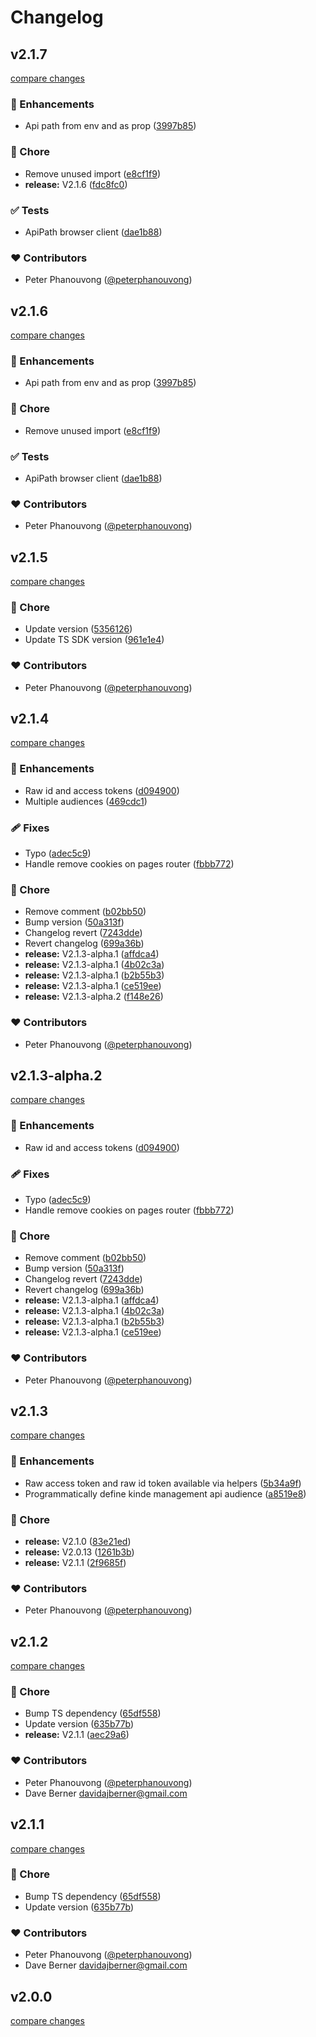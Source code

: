 # Changelog

## v2.1.7

[compare changes](https://github.com/kinde-oss/kinde-auth-nextjs/compare/v2.1.6...v2.1.7)

### 🚀 Enhancements

- Api path from env and as prop ([3997b85](https://github.com/kinde-oss/kinde-auth-nextjs/commit/3997b85))

### 🏡 Chore

- Remove unused import ([e8cf1f9](https://github.com/kinde-oss/kinde-auth-nextjs/commit/e8cf1f9))
- **release:** V2.1.6 ([fdc8fc0](https://github.com/kinde-oss/kinde-auth-nextjs/commit/fdc8fc0))

### ✅ Tests

- ApiPath browser client ([dae1b88](https://github.com/kinde-oss/kinde-auth-nextjs/commit/dae1b88))

### ❤️ Contributors

- Peter Phanouvong ([@peterphanouvong](http://github.com/peterphanouvong))

## v2.1.6

[compare changes](https://github.com/kinde-oss/kinde-auth-nextjs/compare/v2.1.6...v2.1.6)

### 🚀 Enhancements

- Api path from env and as prop ([3997b85](https://github.com/kinde-oss/kinde-auth-nextjs/commit/3997b85))

### 🏡 Chore

- Remove unused import ([e8cf1f9](https://github.com/kinde-oss/kinde-auth-nextjs/commit/e8cf1f9))

### ✅ Tests

- ApiPath browser client ([dae1b88](https://github.com/kinde-oss/kinde-auth-nextjs/commit/dae1b88))

### ❤️ Contributors

- Peter Phanouvong ([@peterphanouvong](http://github.com/peterphanouvong))

## v2.1.5

[compare changes](https://github.com/kinde-oss/kinde-auth-nextjs/compare/v2.1.4...v2.1.5)

### 🏡 Chore

- Update version ([5356126](https://github.com/kinde-oss/kinde-auth-nextjs/commit/5356126))
- Update TS SDK version ([961e1e4](https://github.com/kinde-oss/kinde-auth-nextjs/commit/961e1e4))

### ❤️ Contributors

- Peter Phanouvong ([@peterphanouvong](http://github.com/peterphanouvong))

## v2.1.4

[compare changes](https://github.com/kinde-oss/kinde-auth-nextjs/compare/v2.1.3-alpha.1...v2.1.4)

### 🚀 Enhancements

- Raw id and access tokens ([d094900](https://github.com/kinde-oss/kinde-auth-nextjs/commit/d094900))
- Multiple audiences ([469cdc1](https://github.com/kinde-oss/kinde-auth-nextjs/commit/469cdc1))

### 🩹 Fixes

- Typo ([adec5c9](https://github.com/kinde-oss/kinde-auth-nextjs/commit/adec5c9))
- Handle remove cookies on pages router ([fbbb772](https://github.com/kinde-oss/kinde-auth-nextjs/commit/fbbb772))

### 🏡 Chore

- Remove comment ([b02bb50](https://github.com/kinde-oss/kinde-auth-nextjs/commit/b02bb50))
- Bump version ([50a313f](https://github.com/kinde-oss/kinde-auth-nextjs/commit/50a313f))
- Changelog revert ([7243dde](https://github.com/kinde-oss/kinde-auth-nextjs/commit/7243dde))
- Revert changelog ([699a36b](https://github.com/kinde-oss/kinde-auth-nextjs/commit/699a36b))
- **release:** V2.1.3-alpha.1 ([affdca4](https://github.com/kinde-oss/kinde-auth-nextjs/commit/affdca4))
- **release:** V2.1.3-alpha.1 ([4b02c3a](https://github.com/kinde-oss/kinde-auth-nextjs/commit/4b02c3a))
- **release:** V2.1.3-alpha.1 ([b2b55b3](https://github.com/kinde-oss/kinde-auth-nextjs/commit/b2b55b3))
- **release:** V2.1.3-alpha.1 ([ce519ee](https://github.com/kinde-oss/kinde-auth-nextjs/commit/ce519ee))
- **release:** V2.1.3-alpha.2 ([f148e26](https://github.com/kinde-oss/kinde-auth-nextjs/commit/f148e26))

### ❤️ Contributors

- Peter Phanouvong ([@peterphanouvong](http://github.com/peterphanouvong))

## v2.1.3-alpha.2

[compare changes](https://github.com/kinde-oss/kinde-auth-nextjs/compare/v2.1.3-alpha.1...v2.1.3-alpha.2)

### 🚀 Enhancements

- Raw id and access tokens ([d094900](https://github.com/kinde-oss/kinde-auth-nextjs/commit/d094900))

### 🩹 Fixes

- Typo ([adec5c9](https://github.com/kinde-oss/kinde-auth-nextjs/commit/adec5c9))
- Handle remove cookies on pages router ([fbbb772](https://github.com/kinde-oss/kinde-auth-nextjs/commit/fbbb772))

### 🏡 Chore

- Remove comment ([b02bb50](https://github.com/kinde-oss/kinde-auth-nextjs/commit/b02bb50))
- Bump version ([50a313f](https://github.com/kinde-oss/kinde-auth-nextjs/commit/50a313f))
- Changelog revert ([7243dde](https://github.com/kinde-oss/kinde-auth-nextjs/commit/7243dde))
- Revert changelog ([699a36b](https://github.com/kinde-oss/kinde-auth-nextjs/commit/699a36b))
- **release:** V2.1.3-alpha.1 ([affdca4](https://github.com/kinde-oss/kinde-auth-nextjs/commit/affdca4))
- **release:** V2.1.3-alpha.1 ([4b02c3a](https://github.com/kinde-oss/kinde-auth-nextjs/commit/4b02c3a))
- **release:** V2.1.3-alpha.1 ([b2b55b3](https://github.com/kinde-oss/kinde-auth-nextjs/commit/b2b55b3))
- **release:** V2.1.3-alpha.1 ([ce519ee](https://github.com/kinde-oss/kinde-auth-nextjs/commit/ce519ee))

### ❤️ Contributors

- Peter Phanouvong ([@peterphanouvong](http://github.com/peterphanouvong))

## v2.1.3

[compare changes](https://github.com/kinde-oss/kinde-auth-nextjs/compare/v2.1.2...v2.1.3)

### 🚀 Enhancements

- Raw access token and raw id token available via helpers ([5b34a9f](https://github.com/kinde-oss/kinde-auth-nextjs/commit/5b34a9f))
- Programmatically define kinde management api audience ([a8519e8](https://github.com/kinde-oss/kinde-auth-nextjs/commit/a8519e8))

### 🏡 Chore

- **release:** V2.1.0 ([83e21ed](https://github.com/kinde-oss/kinde-auth-nextjs/commit/83e21ed))
- **release:** V2.0.13 ([1261b3b](https://github.com/kinde-oss/kinde-auth-nextjs/commit/1261b3b))
- **release:** V2.1.1 ([2f9685f](https://github.com/kinde-oss/kinde-auth-nextjs/commit/2f9685f))

### ❤️ Contributors

- Peter Phanouvong ([@peterphanouvong](http://github.com/peterphanouvong))

## v2.1.2

[compare changes](https://github.com/kinde-oss/kinde-auth-nextjs/compare/v2.1.0...v2.1.2)

### 🏡 Chore

- Bump TS dependency ([65df558](https://github.com/kinde-oss/kinde-auth-nextjs/commit/65df558))
- Update version ([635b77b](https://github.com/kinde-oss/kinde-auth-nextjs/commit/635b77b))
- **release:** V2.1.1 ([aec29a6](https://github.com/kinde-oss/kinde-auth-nextjs/commit/aec29a6))

### ❤️ Contributors

- Peter Phanouvong ([@peterphanouvong](http://github.com/peterphanouvong))
- Dave Berner <davidajberner@gmail.com>

## v2.1.1

[compare changes](https://github.com/kinde-oss/kinde-auth-nextjs/compare/v2.1.0...v2.1.1)

### 🏡 Chore

- Bump TS dependency ([65df558](https://github.com/kinde-oss/kinde-auth-nextjs/commit/65df558))
- Update version ([635b77b](https://github.com/kinde-oss/kinde-auth-nextjs/commit/635b77b))

### ❤️ Contributors

- Peter Phanouvong ([@peterphanouvong](http://github.com/peterphanouvong))
- Dave Berner <davidajberner@gmail.com>

## v2.0.0

[compare changes](https://github.com/kinde-oss/kinde-auth-nextjs/compare/v2.0.0-alpha.2...v2.0.0)
